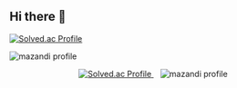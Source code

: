 ## Hi there 👋

<!--
**seabears/seabears** is a ✨ _special_ ✨ repository because its `README.md` (this file) appears on your GitHub profile.

Here are some ideas to get you started:

- 🔭 I’m currently working on ...
- 🌱 I’m currently learning ...
- 👯 I’m looking to collaborate on ...
- 🤔 I’m looking for help with ...
- 💬 Ask me about ...
- 📫 How to reach me: ...
- 😄 Pronouns: ...
- ⚡ Fun fact: ...
-->

[![Solved.ac Profile](http://mazassumnida.wtf/api/v2/generate_badge?boj=ols2050623)](https://solved.ac/ols2050623)

![mazandi profile](http://mazandi.herokuapp.com/api?handle=ols2050623&theme=warm)


<p align="center">
  <a href="https://solved.ac/jaeseokim">
    <img src="http://mazassumnida.wtf/api/v2/generate_badge?boj=ols2050623" alt="Solved.ac Profile"/>
  </a>
  &nbsp;&nbsp;
  <img src="http://mazandi.herokuapp.com/api?handle=ols2050623&theme=warm" alt="mazandi profile"/>
</p>
